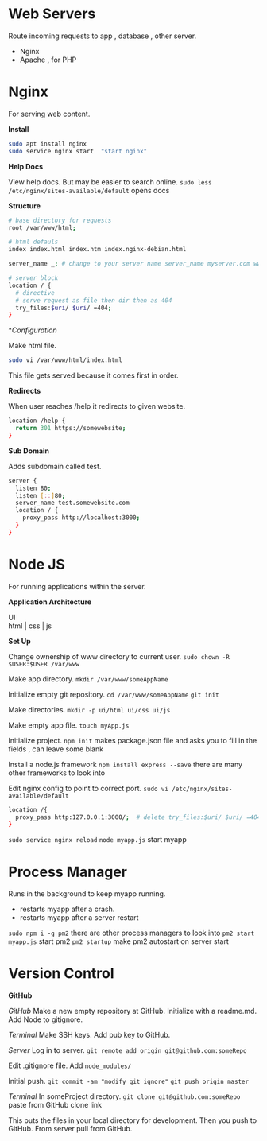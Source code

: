 # Web Servers

Route incoming requests to app , database , other server.

- Nginx
- Apache , for PHP

# Nginx

For serving web content.

**Install**

```bash
sudo apt install nginx
sudo service nginx start  "start nginx"
```

**Help Docs**

View help docs. But may be easier to search online.
`sudo less /etc/nginx/sites-available/default` opens docs

**Structure**

```bash
# base directory for requests
root /var/www/html;

# html defauls
index index.html index.htm index.nginx-debian.html

server_name _; # change to your server name server_name myserver.com www.myserver.com

# server block
location / {
  # directive
  # serve request as file then dir then as 404
  try_files:$uri/ $uri/ =404;
}
```

**Configuration*

Make html file.
```bash
sudo vi /var/www/html/index.html
```
This file gets served because it comes first in order.

**Redirects**

When user reaches /help it redirects to given website.
```bash
location /help {
  return 301 https://somewebsite;
}
```

**Sub Domain**

Adds subdomain called test.
```bash
server {
  listen 80;
  listen [::]80;
  server_name test.somewebsite.com
  location / {
    proxy_pass http://localhost:3000;
  }
}
```

# Node JS

For running applications within the server.

**Application Architecture**

UI
 \
  html
  |
  css
  |
  js

**Set Up**

Change ownership of www directory to current user.
`sudo chown -R $USER:$USER /var/www` 

Make app directory.
`mkdir /var/www/someAppName`

Initialize empty git repository.
`cd /var/www/someAppName`
`git init`

Make directories.
`mkdir -p ui/html ui/css ui/js`

Make empty app file.
`touch myApp.js`

Initialize project.
`npm init`  makes package.json file and asks you to fill in the fields , can leave some blank

Install a node.js framework
`npm install express --save` there are many other frameworks to look into

Edit nginx config to point to correct port.
`sudo vi /etc/nginx/sites-available/default`
```bash
location /{
  proxy_pass http:127.0.0.1:3000/;  # delete try_files:$uri/ $uri/ =404;
}
```
`sudo service nginx reload`
`node myapp.js` start myapp

# Process Manager

Runs in the background to keep myapp running.
- restarts myapp after a crash.
- restarts myapp after a server restart

`sudo npm i -g pm2`  there are other process managers to look into
`pm2 start myapp.js` start pm2
`pm2 startup` make pm2 autostart on server start

# Version Control

**GitHub**

*GitHub*
Make a new empty repository at GitHub.
Initialize with a readme.md.
Add Node to gitignore.

*Terminal*
Make SSH keys.
Add pub key to GitHub.

*Server*
Log in to server.
`git remote add origin git@github.com:someRepo`

Edit .gitignore file.
Add `node_modules/`

Initial push.
`git commit -am "modify git ignore"`
`git push origin master`

*Terminal*
In someProject directory.
`git clone git@github.com:someRepo` paste from GitHub clone link

This puts the files in your local directory for development.
Then you push to GitHub.
From server pull from GitHub.











